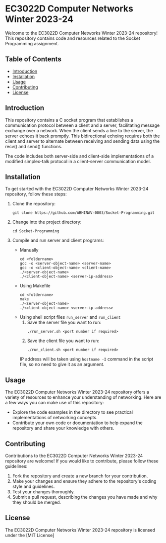 # EC3022D Computer Networks Winter 2023-24

Welcome to the EC3022D Computer Networks Winter 2023-24 repository! This repository contains code and resources related to the Socket Programming assignment.

## Table of Contents

- [Introduction](#introduction)
- [Installation](#installation)
- [Usage](#usage)
- [Contributing](#contributing)
- [License](#license)

## Introduction

This repository contains a C socket program that establishes a communication protocol between a client and a server, facilitating message exchange over a network. When the client sends a line to the server, the server echoes it back promptly. This bidirectional echoing requires both the client and server to alternate between receiving and sending data using the recv() and send() functions.

The code includes both server-side and client-side implementations of a modified simplex-talk protocol in a client-server communication model.

## Installation

To get started with the EC3022D Computer Networks Winter 2023-24 repository, follow these steps:

1. Clone the repository:
    ```
    git clone https://github.com/ABHINAV-0003/Socket-Programming.git
    ```
   
2. Change into the project directory:
    ```
    cd Socket-Programming
    ```

3. Compile and run server and client programs:
    - Manually
      ```
      cd <foldername>
      gcc -o <server-object-name> <server-name>
      gcc -o <client-object-name> <client-name>
      ./<server-object-name>
      ./<client-object-name> <server-ip-address>
      ```
    - Using Makefile
      ```
      cd <foldername>
      make
      ./<server-object-name>
      ./<client-object-name> <server-ip-address>
      ```
    - Using shell script files `run_server` and `run_client`
      1. Save the server file you want to run:
         ```
         ./run_server.sh <port number if required>
         ```
      2. Save the client file you want to run:
         ```
         ./run_client.sh <port number if required>
         ```
      IP address will be taken using `hostname -I` command in the script file, so no need to give it as an argument.

## Usage

The EC3022D Computer Networks Winter 2023-24 repository offers a variety of resources to enhance your understanding of networking. Here are a few ways you can make use of this repository:

- Explore the code examples in the directory to see practical implementations of networking concepts.
- Contribute your own code or documentation to help expand the repository and share your knowledge with others.

## Contributing

Contributions to the EC3022D Computer Networks Winter 2023-24 repository are welcome! If you would like to contribute, please follow these guidelines:

1. Fork the repository and create a new branch for your contribution.
2. Make your changes and ensure they adhere to the repository's coding style and guidelines.
3. Test your changes thoroughly.
4. Submit a pull request, describing the changes you have made and why they should be merged.

## License

The EC3022D Computer Networks Winter 2023-24 repository is licensed under the [MIT License]
